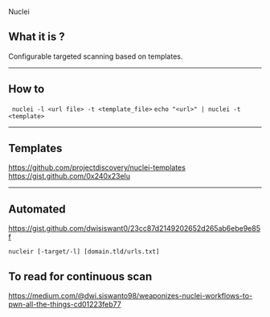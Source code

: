Nuclei

## What it is ?

Configurable targeted scanning based on templates. 

---

## How to

` nuclei -l <url file> -t <template_file>`
`echo "<url>" | nuclei -t <template>`

---


## Templates

https://github.com/projectdiscovery/nuclei-templates
https://gist.github.com/0x240x23elu

---

## Automated

https://gist.github.com/dwisiswant0/23cc87d2149202652d265ab6ebe9e85f

`nucleir [-target/-l] [domain.tld/urls.txt]`




## To read for continuous scan

https://medium.com/@dwi.siswanto98/weaponizes-nuclei-workflows-to-pwn-all-the-things-cd01223feb77